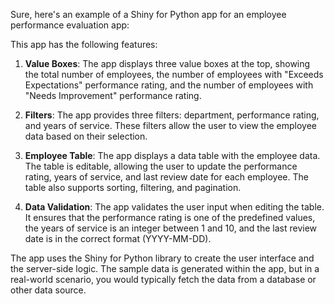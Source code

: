 Sure, here's an example of a Shiny for Python app for an employee performance evaluation app:



This app has the following features:

1. **Value Boxes**: The app displays three value boxes at the top, showing the total number of employees, the number of employees with "Exceeds Expectations" performance rating, and the number of employees with "Needs Improvement" performance rating.

2. **Filters**: The app provides three filters: department, performance rating, and years of service. These filters allow the user to view the employee data based on their selection.

3. **Employee Table**: The app displays a data table with the employee data. The table is editable, allowing the user to update the performance rating, years of service, and last review date for each employee. The table also supports sorting, filtering, and pagination.

4. **Data Validation**: The app validates the user input when editing the table. It ensures that the performance rating is one of the predefined values, the years of service is an integer between 1 and 10, and the last review date is in the correct format (YYYY-MM-DD).

The app uses the Shiny for Python library to create the user interface and the server-side logic. The sample data is generated within the app, but in a real-world scenario, you would typically fetch the data from a database or other data source.